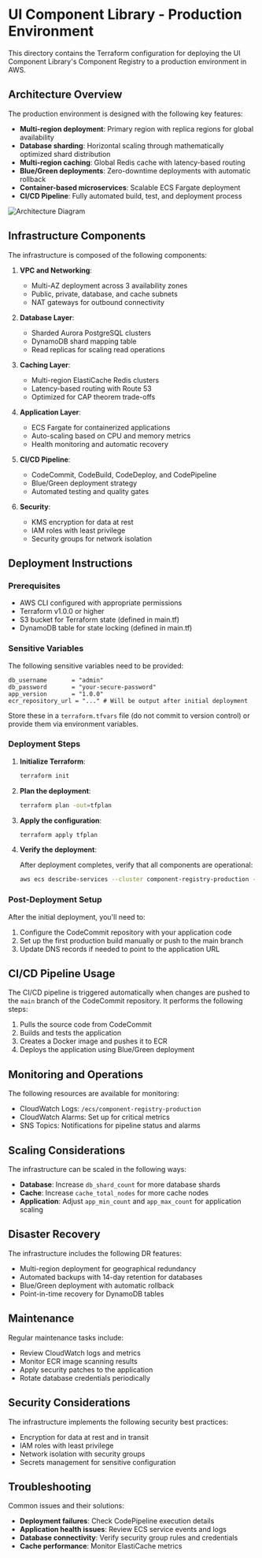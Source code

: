 # UI Component Library - Production Environment

This directory contains the Terraform configuration for deploying the UI Component Library's Component Registry to a production environment in AWS.

## Architecture Overview

The production environment is designed with the following key features:

- **Multi-region deployment**: Primary region with replica regions for global availability
- **Database sharding**: Horizontal scaling through mathematically optimized shard distribution
- **Multi-region caching**: Global Redis cache with latency-based routing
- **Blue/Green deployments**: Zero-downtime deployments with automatic rollback
- **Container-based microservices**: Scalable ECS Fargate deployment
- **CI/CD Pipeline**: Fully automated build, test, and deployment process

![Architecture Diagram](./architecture-diagram.png)

## Infrastructure Components

The infrastructure is composed of the following components:

1. **VPC and Networking**:

   - Multi-AZ deployment across 3 availability zones
   - Public, private, database, and cache subnets
   - NAT gateways for outbound connectivity

2. **Database Layer**:

   - Sharded Aurora PostgreSQL clusters
   - DynamoDB shard mapping table
   - Read replicas for scaling read operations

3. **Caching Layer**:

   - Multi-region ElastiCache Redis clusters
   - Latency-based routing with Route 53
   - Optimized for CAP theorem trade-offs

4. **Application Layer**:

   - ECS Fargate for containerized applications
   - Auto-scaling based on CPU and memory metrics
   - Health monitoring and automatic recovery

5. **CI/CD Pipeline**:

   - CodeCommit, CodeBuild, CodeDeploy, and CodePipeline
   - Blue/Green deployment strategy
   - Automated testing and quality gates

6. **Security**:
   - KMS encryption for data at rest
   - IAM roles with least privilege
   - Security groups for network isolation

## Deployment Instructions

### Prerequisites

- AWS CLI configured with appropriate permissions
- Terraform v1.0.0 or higher
- S3 bucket for Terraform state (defined in main.tf)
- DynamoDB table for state locking (defined in main.tf)

### Sensitive Variables

The following sensitive variables need to be provided:

```
db_username       = "admin"
db_password       = "your-secure-password"
app_version       = "1.0.0"
ecr_repository_url = "..." # Will be output after initial deployment
```

Store these in a `terraform.tfvars` file (do not commit to version control) or provide them via environment variables.

### Deployment Steps

1. **Initialize Terraform**:

   ```bash
   terraform init
   ```

2. **Plan the deployment**:

   ```bash
   terraform plan -out=tfplan
   ```

3. **Apply the configuration**:

   ```bash
   terraform apply tfplan
   ```

4. **Verify the deployment**:

   After deployment completes, verify that all components are operational:

   ```bash
   aws ecs describe-services --cluster component-registry-production --services component-registry-production
   ```

### Post-Deployment Setup

After the initial deployment, you'll need to:

1. Configure the CodeCommit repository with your application code
2. Set up the first production build manually or push to the main branch
3. Update DNS records if needed to point to the application URL

## CI/CD Pipeline Usage

The CI/CD pipeline is triggered automatically when changes are pushed to the `main` branch of the CodeCommit repository. It performs the following steps:

1. Pulls the source code from CodeCommit
2. Builds and tests the application
3. Creates a Docker image and pushes it to ECR
4. Deploys the application using Blue/Green deployment

## Monitoring and Operations

The following resources are available for monitoring:

- CloudWatch Logs: `/ecs/component-registry-production`
- CloudWatch Alarms: Set up for critical metrics
- SNS Topics: Notifications for pipeline status and alarms

## Scaling Considerations

The infrastructure can be scaled in the following ways:

- **Database**: Increase `db_shard_count` for more database shards
- **Cache**: Increase `cache_total_nodes` for more cache nodes
- **Application**: Adjust `app_min_count` and `app_max_count` for application scaling

## Disaster Recovery

The infrastructure includes the following DR features:

- Multi-region deployment for geographical redundancy
- Automated backups with 14-day retention for databases
- Blue/Green deployment with automatic rollback
- Point-in-time recovery for DynamoDB tables

## Maintenance

Regular maintenance tasks include:

- Review CloudWatch logs and metrics
- Monitor ECR image scanning results
- Apply security patches to the application
- Rotate database credentials periodically

## Security Considerations

The infrastructure implements the following security best practices:

- Encryption for data at rest and in transit
- IAM roles with least privilege
- Network isolation with security groups
- Secrets management for sensitive configuration

## Troubleshooting

Common issues and their solutions:

- **Deployment failures**: Check CodePipeline execution details
- **Application health issues**: Review ECS service events and logs
- **Database connectivity**: Verify security group rules and credentials
- **Cache performance**: Monitor ElastiCache metrics
